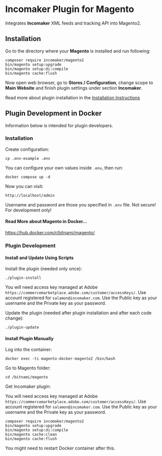 # Incomaker Plugin for Magento

Integrates **Incomaker** XML feeds and tracking API into Magento2.

## Installation

Go to the directory where your **Magento** is installed and run following:

```
composer require incomaker/magento2
bin/magento setup:upgrade
bin/magento setup:di:compile
bin/magento cache:flush
```

Now open web browser, go to **Stores / Configuration**, change scope to **Main Website** 
and finish plugin settings under section **Incomaker**. 

Read more about plugin installation in the [Installation Instructions](https://support.incomaker.com/en/hc/2628921009/5/magento?category_id=4)

## Plugin Development in Docker

Information below is intended for plugin developers.

### Installation

Create configuration:

    cp .env-example .env

You can configure your own values inside `.env`, then run:

    docker compose up -d

Now you can visit:

    http://localhost/admin

Username and password are those you specified in `.env` file.
Not secure! For development only!

#### Read More about Magento in Docker...

https://hub.docker.com/r/bitnami/magento/

### Plugin Development

#### Install and Update Using Scripts

Install the plugin (needed only once):

    ./plugin-install

You will need access key managed at Adobe `https://commercemarketplace.adobe.com/customer/accessKeys/`.
Use account registered for `salamon@incomaker.com`. Use the Public key as your username and the Private key as your password.

Update the plugin (needed after plugin installation and after each code change):

    ./plugin-update

#### Install Plugin Manually

Log into the container:

    docker exec -ti magento-docker-magento2 /bin/bash

Go to Magento folder:

    cd /bitnami/magento

Get Incomaker plugin:

You will need access key managed at Adobe `https://commercemarketplace.adobe.com/customer/accessKeys/`.
Use account registered for `salamon@incomaker.com`. Use the Public key as your username and the Private key as your password.

```
composer require incomaker/magento2
bin/magento setup:upgrade
bin/magento setup:di:compile
bin/magento cache:clean
bin/magento cache:flush
```

You might need to restart Docker container after this.
